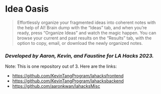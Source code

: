# Idea Oasis

> Effortlessly organize your fragmented ideas into coherent notes with the help of AI! Brain dump with the “Ideas” tab, and when you’re ready, press “Organize Ideas” and watch the magic happen. You can browse your current and past results on the “Results” tab, with the option to copy, email, or download the newly organized notes.

### *Developed by Aaron, Kevin, and Faustine for LA Hacks 2023.*

Note: This is one repository out of 3. Here are the links:
- https://github.com/KevinTangProgram/lahacksfrontend
- https://github.com/KevinTangProgram/lahacksbackend
- https://github.com/aaronkwan/lahacksMisc

